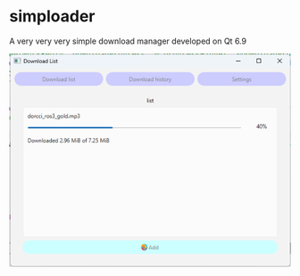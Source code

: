 # simploader

A very very very simple download manager developed on Qt 6.9

![alt text](https://github.com/thenaserov/simploader/blob/main/resources/screenshot-windows.png)

